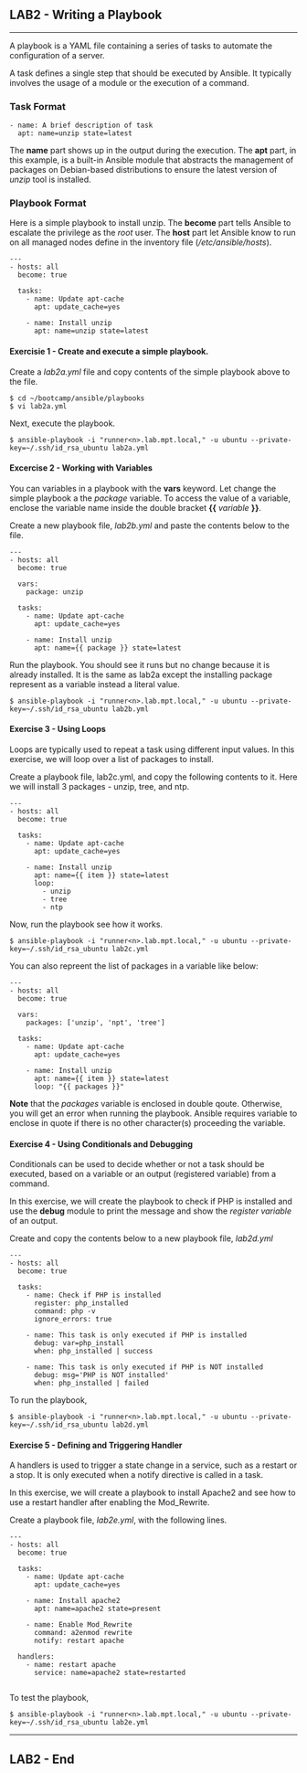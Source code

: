 ## LAB2 - Writing a Playbook
---
A playbook is a YAML file containing a series of tasks to automate the configuration of a server.

A task defines a single step that should be executed by Ansible. It typically involves the usage of a module or the execution of a command.

### Task Format

```
- name: A brief description of task
  apt: name=unzip state=latest
```

The **name** part shows up in the output during the execution. The **apt** part, in this example, is a built-in Ansible module that abstracts the management of packages on Debian-based distributions to ensure the latest version of *unzip* tool is installed. 

### Playbook Format

Here is a simple playbook to install unzip. The **become** part tells Ansible to escalate the privilege as the *root* user. The **host** part let Ansible know to run on all managed nodes define in the inventory file (*/etc/ansible/hosts*).

```
---
- hosts: all
  become: true

  tasks:
    - name: Update apt-cache 
      apt: update_cache=yes

    - name: Install unzip
      apt: name=unzip state=latest
```

#### Exercisie 1 - Create and execute a simple playbook.

Create a *lab2a.yml* file and copy contents of the simple playbook above to the file.

```console
$ cd ~/bootcamp/ansible/playbooks
$ vi lab2a.yml
```

Next, execute the playbook.

```console
$ ansible-playbook -i "runner<n>.lab.mpt.local," -u ubuntu --private-key=~/.ssh/id_rsa_ubuntu lab2a.yml
```

#### Excercise 2 - Working with Variables

You can variables in a playbook with the **vars** keyword. Let change the simple playbook a the *package* variable. To access the value of a variable, enclose the variable name inside the double bracket **{{** *variable* **}}**.

Create a new playbook file, *lab2b.yml* and paste the contents below to the file.

```
---
- hosts: all
  become: true

  vars:
    package: unzip
    
  tasks:
    - name: Update apt-cache 
      apt: update_cache=yes

    - name: Install unzip
      apt: name={{ package }} state=latest

```

Run the playbook. You should see it runs but no change because it is already installed. It is the same as lab2a except the installing package represent as a variable instead a literal value. 

```console
$ ansible-playbook -i "runner<n>.lab.mpt.local," -u ubuntu --private-key=~/.ssh/id_rsa_ubuntu lab2b.yml
```

#### Exercise 3 - Using Loops

Loops are typically used to repeat a task using different input values. In this exercise, we will loop over a list of packages to install.

Create a playbook file, lab2c.yml, and copy the following contents to it. Here we will install 3 packages - unzip, tree, and ntp.

```
---
- hosts: all
  become: true

  tasks:
    - name: Update apt-cache 
      apt: update_cache=yes

    - name: Install unzip
      apt: name={{ item }} state=latest
      loop:
        - unzip
        - tree
        - ntp
```

Now, run the playbook see how it works.

```console
$ ansible-playbook -i "runner<n>.lab.mpt.local," -u ubuntu --private-key=~/.ssh/id_rsa_ubuntu lab2c.yml
```

You can also repreent the list of packages in a variable like below:

```
---
- hosts: all
  become: true

  vars:
    packages: ['unzip', 'npt', 'tree']

  tasks:
    - name: Update apt-cache 
      apt: update_cache=yes

    - name: Install unzip
      apt: name={{ item }} state=latest
      loop: "{{ packages }}"
```

**Note** that the *packages* variable is enclosed in double qoute. Otherwise, you will get an error when running the playbook. Ansible requires variable to enclose in quote if there is no other character(s) proceeding the variable.

#### Exercise 4 - Using Conditionals and Debugging

Conditionals can be used to decide whether or not a task should be executed, based on a variable or an output (registered variable) from a command.

In this exercise, we will create the playbook to check if PHP is installed and use the **debug** module to print the message and show the *register variable* of an output.

Create and copy the contents below to a new playbook file, *lab2d.yml* 

```
---
- hosts: all
  become: true

  tasks:
    - name: Check if PHP is installed
      register: php_installed
      command: php -v
      ignore_errors: true

    - name: This task is only executed if PHP is installed
      debug: var=php_install
      when: php_installed | success

    - name: This task is only executed if PHP is NOT installed
      debug: msg='PHP is NOT installed'
      when: php_installed | failed
```

To run the playbook,

```console
$ ansible-playbook -i "runner<n>.lab.mpt.local," -u ubuntu --private-key=~/.ssh/id_rsa_ubuntu lab2d.yml
```


#### Exercise 5 - Defining and Triggering Handler

A handlers is used to trigger a state change in a service, such as a restart or a stop. It is only executed when a notify directive is called in a task. 

In this exercise, we will create a playbook to install Apache2 and see how to use a restart handler after enabling the Mod_Rewrite.

Create a playbook file, *lab2e.yml*, with the following lines.

```
---
- hosts: all
  become: true

  tasks:
    - name: Update apt-cache 
      apt: update_cache=yes

    - name: Install apache2
      apt: name=apache2 state=present

    - name: Enable Mod_Rewrite
      command: a2enmod rewrite
      notify: restart apache
    
  handlers:
    - name: restart apache
      service: name=apache2 state=restarted  
    
```

To test the playbook,

```console
$ ansible-playbook -i "runner<n>.lab.mpt.local," -u ubuntu --private-key=~/.ssh/id_rsa_ubuntu lab2e.yml
```




---
## LAB2 - End